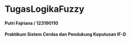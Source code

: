 # TugasLogikaFuzzy
#### Putri Fajriana / 123190110 
#### Praktikum Sistem Cerdas dan Pendukung Keputusan IF-D
